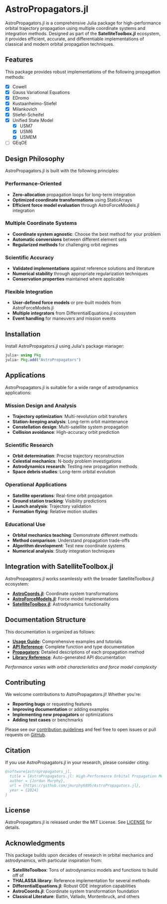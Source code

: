 AstroPropagators.jl
================================

AstroPropagators.jl is a comprehensive Julia package for high-performance orbital trajectory propagation using multiple coordinate systems and integration methods. Designed as part of the **SatelliteToolbox.jl** ecosystem, it provides efficient, accurate, and differentiable implementations of classical and modern orbital propagation techniques.

## Features

This package provides robust implementations of the following propagation methods:
- [x] Cowell
- [x] Gauss Variational Equations
- [x] EDromo
- [x] Kustaanheimo-Stiefel
- [x] Milankovich
- [x] Stiefel-Scheifel
- [X] Unified State Model
    - [x] USM7
    - [x] USM6
    - [x] USMEM
- [ ] GEqOE

## Design Philosophy

AstroPropagators.jl is built with the following principles:

### Performance-Oriented
- **Zero-allocation** propagation loops for long-term integration
- **Optimized coordinate transformations** using StaticArrays
- **Efficient force model evaluation** through AstroForceModels.jl integration

### Multiple Coordinate Systems
- **Coordinate system agnostic**: Choose the best method for your problem
- **Automatic conversions** between different element sets
- **Regularized methods** for challenging orbit regimes

### Scientific Accuracy
- **Validated implementations** against reference solutions and literature
- **Numerical stability** through appropriate regularization techniques
- **Conservation properties** maintained where applicable

### Flexible Integration
- **User-defined force models** or pre-built models from AstroForceModels.jl
- **Multiple integrators** from DifferentialEquations.jl ecosystem
- **Event handling** for maneuvers and mission events

## Installation

Install AstroPropagators.jl using Julia's package manager:

```julia
julia> using Pkg
julia> Pkg.add("AstroPropagators")
```

## Applications

AstroPropagators.jl is suitable for a wide range of astrodynamics applications:

### Mission Design and Analysis
- **Trajectory optimization**: Multi-revolution orbit transfers
- **Station-keeping analysis**: Long-term orbit maintenance
- **Constellation design**: Multi-satellite system propagation
- **Collision avoidance**: High-accuracy orbit prediction

### Scientific Research
- **Orbit determination**: Precise trajectory reconstruction
- **Celestial mechanics**: N-body problem investigations  
- **Astrodynamics research**: Testing new propagation methods
- **Space debris studies**: Long-term orbital evolution

### Operational Applications
- **Satellite operations**: Real-time orbit propagation
- **Ground station tracking**: Visibility predictions
- **Launch analysis**: Trajectory validation
- **Formation flying**: Relative motion studies

### Educational Use
- **Orbital mechanics teaching**: Demonstrate different methods
- **Method comparison**: Understand propagation trade-offs
- **Algorithm development**: Test new coordinate systems
- **Numerical analysis**: Study integration techniques

## Integration with SatelliteToolbox.jl

AstroPropagators.jl works seamlessly with the broader SatelliteToolbox.jl ecosystem:

- **[AstroCoords.jl](https://github.com/jmurphy6895/AstroCoords.jl)**: Coordinate system transformations
- **[AstroForceModels.jl](https://github.com/jmurphy6895/AstroForceModels.jl)**: Force model implementations
- **[SatelliteToolbox.jl](https://github.com/JuliaSpace/SatelliteToolbox.jl)**: Astrodynamics functionality

## Documentation Structure

This documentation is organized as follows:

- **[Usage Guide](man/usage.md)**: Comprehensive examples and tutorials
- **[API Reference](man/api.md)**: Complete function and type documentation  
- **[Propagators](propagators/)**: Detailed descriptions of each propagation method
- **[Library Reference](lib/library.md)**: Auto-generated API documentation

*Performance varies with orbit characteristics and force model complexity*

## Contributing

We welcome contributions to AstroPropagators.jl! Whether you're:

- **Reporting bugs** or requesting features
- **Improving documentation** or adding examples
- **Implementing new propagators** or optimizations
- **Adding test cases** or benchmarks

Please see our [contribution guidelines](https://github.com/jmurphy6895/AstroPropagators.jl/blob/master/CONTRIBUTING.md) and feel free to open issues or pull requests on [GitHub](https://github.com/jmurphy6895/AstroPropagators.jl).

## Citation

If you use AstroPropagators.jl in your research, please consider citing:

```bibtex
@software{astropropagators_jl,
  title = {AstroPropagators.jl: High-Performance Orbital Propagation Methods},
  author = {Jordan Murphy},
  url = {https://github.com/jmurphy6895/AstroPropagators.jl},
  year = {2024}
}
```

## License

AstroPropagators.jl is released under the MIT License. See [LICENSE](https://github.com/jmurphy6895/AstroPropagators.jl/blob/master/LICENSE) for details.

## Acknowledgments

This package builds upon decades of research in orbital mechanics and astrodynamics, with particular inspiration from:

- **SatelliteToolbox**: Tons of astrodynamics models and functions to build off of
- **THALASSA library**: Reference implementation for several methods
- **DifferentialEquations.jl**: Robust ODE integration capabilities
- **AstroCoords.jl**: Coordinate system transformation foundation
- **Classical Literature**: Battin, Vallado, Montenbruck, and others
